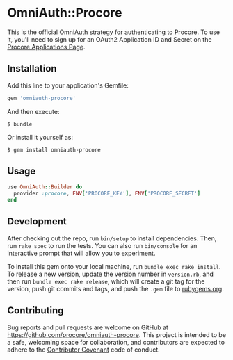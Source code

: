 # OmniAuth::Procore

This is the official OmniAuth strategy for authenticating to Procore. To
use it, you'll need to sign up for an OAuth2 Application ID and Secret
on the [Procore Applications Page](https://developers.procore.com/developers).

## Installation

Add this line to your application's Gemfile:

```ruby
gem 'omniauth-procore'
```

And then execute:

    $ bundle

Or install it yourself as:

    $ gem install omniauth-procore

## Usage

```ruby
use OmniAuth::Builder do
  provider :procore, ENV['PROCORE_KEY'], ENV['PROCORE_SECRET']
end
```

## Development

After checking out the repo, run `bin/setup` to install dependencies. Then, run `rake spec` to run the tests. You can also run `bin/console` for an interactive prompt that will allow you to experiment.

To install this gem onto your local machine, run `bundle exec rake install`. To release a new version, update the version number in `version.rb`, and then run `bundle exec rake release`, which will create a git tag for the version, push git commits and tags, and push the `.gem` file to [rubygems.org](https://rubygems.org).

## Contributing

Bug reports and pull requests are welcome on GitHub at https://github.com/procore/omniauth-procore. This project is intended to be a safe, welcoming space for collaboration, and contributors are expected to adhere to the [Contributor Covenant](http://contributor-covenant.org) code of conduct.


